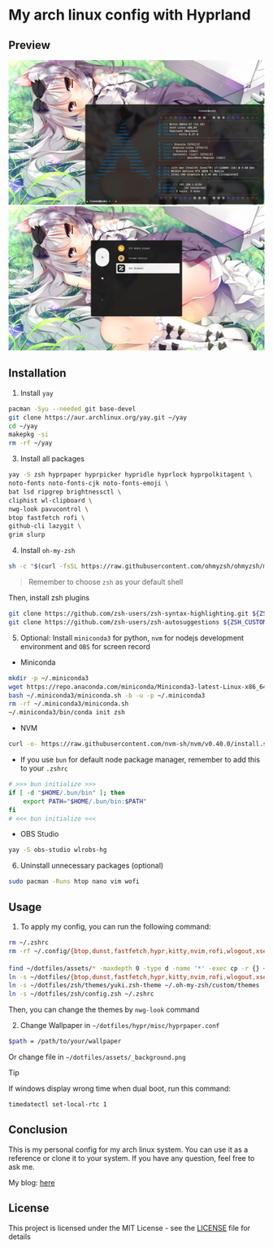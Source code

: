 # My arch linux config with Hyprland

## Preview

![preview-1](./assets/preview-1.png)
![preview-2](./assets/preview-2.png)

## Installation

1. Install `yay`

```bash
pacman -Syu --needed git base-devel
git clone https://aur.archlinux.org/yay.git ~/yay
cd ~/yay
makepkg -si
rm -rf ~/yay
```

3. Install all packages

```bash
yay -S zsh hyprpaper hyprpicker hypridle hyprlock hyprpolkitagent \
noto-fonts noto-fonts-cjk noto-fonts-emoji \
bat lsd ripgrep brightnessctl \
cliphist wl-clipboard \
nwg-look pavucontrol \
btop fastfetch rofi \
github-cli lazygit \
grim slurp
```

4. Install `oh-my-zsh`

```bash
sh -c "$(curl -fsSL https://raw.githubusercontent.com/ohmyzsh/ohmyzsh/master/tools/install.sh)"
```

> Remember to choose `zsh` as your default shell

Then, install zsh plugins

```bash
git clone https://github.com/zsh-users/zsh-syntax-highlighting.git ${ZSH_CUSTOM:-~/.oh-my-zsh/custom}/plugins/zsh-syntax-highlighting
git clone https://github.com/zsh-users/zsh-autosuggestions ${ZSH_CUSTOM:-~/.oh-my-zsh/custom}/plugins/zsh-autosuggestions
```

5. Optional: Install `miniconda3` for python, `nvm` for nodejs development environment and `OBS` for screen record

- Miniconda

```bash
mkdir -p ~/.miniconda3
wget https://repo.anaconda.com/miniconda/Miniconda3-latest-Linux-x86_64.sh -O ~/.miniconda3/miniconda.sh
bash ~/.miniconda3/miniconda.sh -b -u -p ~/.miniconda3
rm -rf ~/.miniconda3/miniconda.sh
~/.miniconda3/bin/conda init zsh
```

- NVM

```bash
curl -o- https://raw.githubusercontent.com/nvm-sh/nvm/v0.40.0/install.sh | bash
```

- If you use `bun` for default node package manager, remember to add this to your `.zshrc`

```bash
# >>> bun initialize >>>
if [ -d "$HOME/.bun/bin" ]; then
    export PATH="$HOME/.bun/bin:$PATH"
fi
# <<< bun initialize <<<
```

- OBS Studio

```bash
yay -S obs-studio wlrobs-hg
```

6. Uninstall unnecessary packages (optional)

```bash
sudo pacman -Runs htop nano vim wofi
```

## Usage

1. To apply my config, you can run the following command:

```bash
rm ~/.zshrc
rm -rf ~/.config/{btop,dunst,fastfetch,hypr,kitty,nvim,rofi,wlogout,xsettingsd}

find ~/dotfiles/assets/* -maxdepth 0 -type d -name '*' -exec cp -r {} ~/.local/share \;
ln -s ~/dotfiles/{btop,dunst,fastfetch,hypr,kitty,nvim,rofi,wlogout,xsettingsd} ~/.config
ln -s ~/dotfiles/zsh/themes/yuki.zsh-theme ~/.oh-my-zsh/custom/themes
ln -s ~/dotfiles/zsh/config.zsh ~/.zshrc
```

Then, you can change the themes by `nwg-look` command

2. Change Wallpaper in `~/dotfiles/hypr/misc/hyprpaper.conf`

```bash
$path = /path/to/your/wallpaper
```

Or change file in `~/dotfiles/assets/_background.png`

> [!TIP]
> If windows display wrong time when dual boot, run this command:

```bash
timedatectl set-local-rtc 1
```

## Conclusion

This is my personal config for my arch linux system. You can use it as a reference or clone it to your system. If you have any question, feel free to ask me.

My blog: [here](https://tiesen.id.vn/blogs/arch-linux-hyprland-setup/)

## License

This project is licensed under the MIT License - see the [LICENSE](LICENSE.md) file for details
